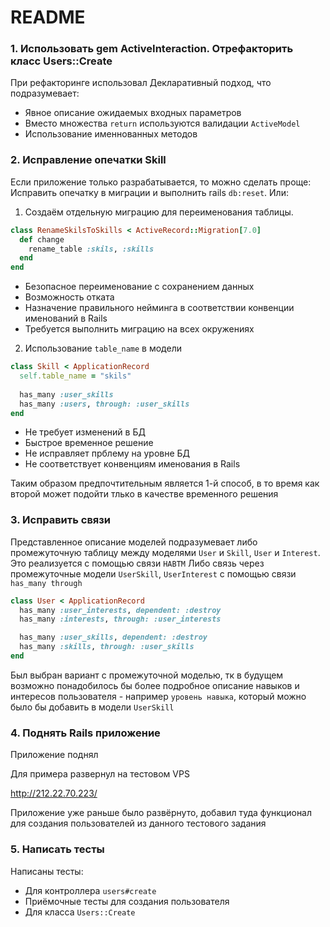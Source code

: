 # README

### 1. Использовать gem ActiveInteraction. Отрефакторить класс Users::Create
При рефакторинге использовал Декларативный подход, что подразумевает:
* Явное описание ожидаемых входных параметров
* Вместо множества `return` используются валидации `ActiveModel`
* Использование именнованных методов

### 2. Исправление опечатки Skill
Если приложение только разрабатывается, то можно сделать проще:
Исправить опечатку в миграции и выполнить rails `db:reset`. Или:
1. Создаём отдельную миграцию для переименования таблицы.
```ruby
class RenameSkilsToSkills < ActiveRecord::Migration[7.0]
  def change
    rename_table :skils, :skills
  end
end
```
* Безопасное переименование с сохранением данных
* Возможность отката
* Назначение правильного нейминга в соответствии конвенции именований в Rails
* Требуется выполнить миграцию на всех окружениях
2. Использование `table_name` в модели
```ruby
class Skill < ApplicationRecord
  self.table_name = "skils"
  
  has_many :user_skills
  has_many :users, through: :user_skills
end
```
* Не требует изменений в БД
* Быстрое временное решение
* Не исправляет прблему на уровне БД
* Не соответствует конвенциям именования в Rails

Таким образом предпочтительным является 1-й способ, в то время как второй может подойти тлько в качестве временного решения

### 3. Исправить связи
Представленное описание моделей подразумевает либо промежуточную таблицу между моделями `User` и `Skill`, `User` и `Interest`. Это реализуется с помощью связи `HABTM`
Либо связь через промежуточные модели `UserSkill`, `UserInterest` с помощью связи `has_many through`
```ruby
class User < ApplicationRecord
  has_many :user_interests, dependent: :destroy
  has_many :interests, through: :user_interests

  has_many :user_skills, dependent: :destroy
  has_many :skills, through: :user_skills
end
```
Был выбран вариант с промежуточной моделью, тк в будущем возможно понадобилось бы более подробное описание навыков и интересов пользователя - например `уровень навыка`, который можно было бы добавить в модели `UserSkill`

### 4. Поднять Rails приложение
Приложение поднял

Для примера развернул на тестовом VPS

http://212.22.70.223/

Приложение уже раньше было развёрнуто, добавил туда функционал для создания пользователей из данного тестового задания


### 5. Написать тесты
Написаны тесты:
* Для контроллера `users#create`
* Приёмочные тесты для создания пользователя
* Для класса `Users::Create`
